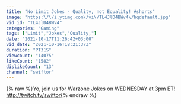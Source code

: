 ```yaml
---
title: "No Limit Jokes - Quality, not Equality! #shorts"
image: "https:\/\/i.ytimg.com\/vi\/TL4JlD4BWv4\/hqdefault.jpg"
vid_id: "TL4JlD4BWv4"
categories: "Gaming"
tags: ["Limit","Jokes","Quality,"]
date: "2021-10-17T11:26:42+03:00"
vid_date: "2021-10-16T18:21:37Z"
duration: "PT31S"
viewcount: "14075"
likeCount: "1582"
dislikeCount: "13"
channel: "swiftor"
---
```

{% raw %}Yo, join us for Warzone Jokes on WEDNESDAY at 3pm ET! <a rel="nofollow" target="blank" href="http://twitch.tv/swiftor">http://twitch.tv/swiftor</a>{% endraw %}
